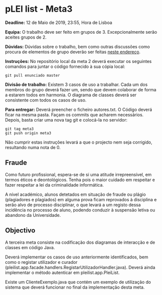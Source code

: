 pLEI list - Meta3
=================

**Deadline:** 12 de Maio de 2019, 23:55, Hora de Lisboa

**Equipa:** O trabalho deve ser feito em grupos de 3. Excepcionalmente serão aceites grupos de 2.

**Dúvidas:** Dúvidas sobre o trabalho, bem como outras discussões como procura de elementos de grupo deverão ser feitas [neste endereço](https://git.alunos.di.fc.ul.pt/dco0001/dco_plei_list/issues).

**Instruções:** No repositório local da meta 2 deverá executar os seguintes comandos para juntar o código fornecido à sua cópia local:

```
git pull enunciado master
```

**Divisão de trabalho:** Existem 3 casos de uso a trabalhar. Cada um dos membros do grupo deverá fazer um, sendo que devem colaborar de forma a estarem todos em harmonia. O diagrama de classes deverá ser consistente com todos os casos de uso.

**Para entregar:** Deverá preencher o ficheiro autores.txt. O Código deverá ficar na mesma pasta. Façam os commits que acharem necessários. Depois, basta criar uma nova tag git e colocá-la no servidor:

```
git tag meta3
git push origin meta3
```

Não cumprir estas instruções levará a que o projecto nem seja corrigido, resultando numa nota de 0.

Fraude
------

Como futuro profissional, espera-se de si uma atitude irrepreensível,
em termos éticos e deontológicos. Tenha pois o maior cuidado em
respeitar e fazer respeitar a lei da criminalidade informática.

A nível académico, alunos detetados em situação de fraude ou plágio
(plagiadores e plagiados) em alguma prova ficam reprovados à
disciplina e serão alvo de processo disciplinar, o que levará a um
registo dessa incidência no processo de aluno, podendo conduzir à
suspensão letiva ou abandono da Universidade.

Objectivo
---------

A terceira meta consiste na codificação dos diagramas de interacção e de classes em código Java. 

Deverá implementar os casos de uso anteriormente identificados, bem como o registar utilizador e curador (pleilist.app.facade.handlers.RegistarUtilizadorHandler.java). Deverá ainda implementar o método autenticar em pleilist.app.PleiList.

Existe um ClienteExemplo.java que contém um exemplo de utilização do sistema que deverá funcionar no final da implementação desta meta.




